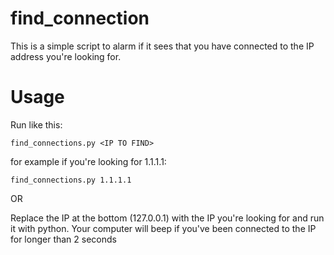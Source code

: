 # find_connection
This is a simple script to alarm if it sees that you have connected to the IP address you're looking for.

# Usage
Run like this:

```
find_connections.py <IP TO FIND>
```


for example if you're looking for 1.1.1.1:

```
find_connections.py 1.1.1.1
```


OR


Replace the IP at the bottom (127.0.0.1) with the IP you're looking for and run it with python.
Your computer will beep if you've been connected to the IP for longer than 2 seconds
